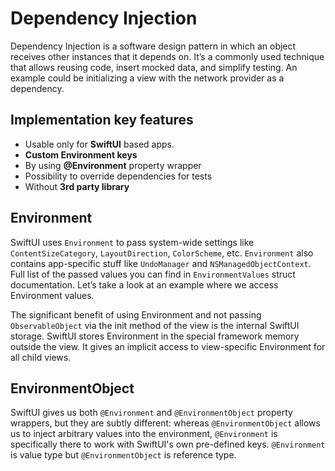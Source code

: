 # Dependency Injection 

Dependency Injection is a software design pattern in which an object receives other instances that it depends on. It’s a commonly used technique that allows reusing code, insert mocked data, and simplify testing. An example could be initializing a view with the network provider as a dependency.


## Implementation key features

* Usable only for **SwiftUI** based apps.
* **Custom Environment keys** 
* By using **@Environment** property wrapper
* Possibility to override dependencies for tests
* Without **3rd party library**

## Environment

SwiftUI uses `Environment` to pass system-wide settings like `ContentSizeCategory`, `LayoutDirection`, `ColorScheme`, etc. `Environment` also contains app-specific stuff like `UndoManager` and `NSManagedObjectContext`. Full list of the passed values you can find in `EnvironmentValues` struct documentation. Let’s take a look at an example where we access Environment values.

The significant benefit of using Environment and not passing `ObservableObject` via the init method of the view is the internal SwiftUI storage. SwiftUI stores Environment in 
the special framework memory outside the view. It gives an implicit access to view-specific Environment for all child views.

## EnvironmentObject

SwiftUI gives us both `@Environment` and `@EnvironmentObject` property wrappers, but they are subtly different: whereas `@EnvironmentObject` allows us to inject arbitrary values into the environment, `@Environment` is specifically there to work with SwiftUI's own pre-defined keys. `@Environment` is value type but `@EnvironmentObject` is reference type.
